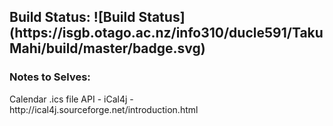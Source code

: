 <h2>Build Status: ![Build Status](https://isgb.otago.ac.nz/info310/ducle591/TakuMahi/build/master/badge.svg) </h2>


<h3>Notes to Selves:</h3>
Calendar .ics file API - iCal4j - http://ical4j.sourceforge.net/introduction.html
